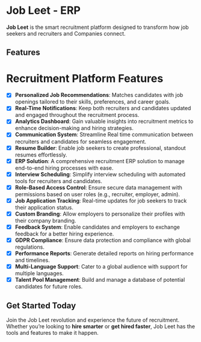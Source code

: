 
# **Job Leet - ERP**

**Job Leet** is the smart recruitment platform designed to transform how job seekers and recruiters and Companies connect.  

## **Features**
# Recruitment Platform Features

- [x] **Personalized Job Recommendations**: Matches candidates with job openings tailored to their skills, preferences, and career goals.
- [x] **Real-Time Notifications**: Keep both recruiters and candidates updated and engaged throughout the recruitment process.
- [x] **Analytics Dashboard**: Gain valuable insights into recruitment metrics to enhance decision-making and hiring strategies.
- [x] **Communication System**: Streamline Real time communication between recruiters and candidates for seamless engagement.
- [x] **Resume Builder**: Enable job seekers to create professional, standout resumes effortlessly.
- [x] **ERP Solution**: A comprehensive recruitment ERP solution to manage end-to-end hiring processes with ease.
- [x] **Interview Scheduling**: Simplify interview scheduling with automated tools for recruiters and candidates.
- [x] **Role-Based Access Control**: Ensure secure data management with permissions based on user roles (e.g., recruiter, employer, admin).
- [x] **Job Application Tracking**: Real-time updates for job seekers to track their application status.
- [x] **Custom Branding**: Allow employers to personalize their profiles with their company branding.
- [x] **Feedback System**: Enable candidates and employers to exchange feedback for a better hiring experience.
- [x] **GDPR Compliance**: Ensure data protection and compliance with global regulations.
- [x] **Performance Reports**: Generate detailed reports on hiring performance and timelines.
- [x] **Multi-Language Support**: Cater to a global audience with support for multiple languages.
- [x] **Talent Pool Management**: Build and manage a database of potential candidates for future roles.

## **Get Started Today**

Join the Job Leet revolution and experience the future of recruitment. Whether you’re looking to **hire smarter** or **get hired faster**, Job Leet has the tools and features to make it happen.  

